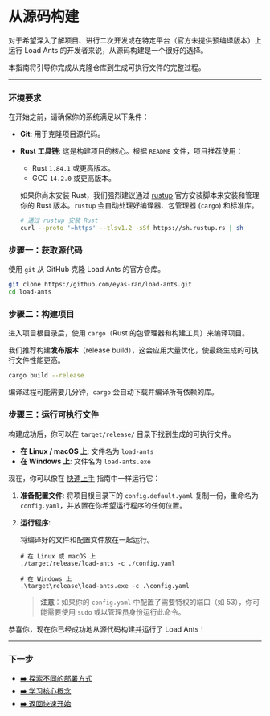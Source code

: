# 从源码构建

对于希望深入了解项目、进行二次开发或在特定平台（官方未提供预编译版本）上运行 Load Ants 的开发者来说，从源码构建是一个很好的选择。

本指南将引导你完成从克隆仓库到生成可执行文件的完整过程。

---

### 环境要求

在开始之前，请确保你的系统满足以下条件：

-   **Git**: 用于克隆项目源代码。
-   **Rust 工具链**: 这是构建项目的核心。根据 `README` 文件，项目推荐使用：

    -   Rust `1.84.1` 或更高版本。
    -   GCC `14.2.0` 或更高版本。

    如果你尚未安装 Rust，我们强烈建议通过 [rustup](https://rustup.rs/) 官方安装脚本来安装和管理你的 Rust 版本。`rustup` 会自动处理好编译器、包管理器 (`cargo`) 和标准库。

    ```bash
    # 通过 rustup 安装 Rust
    curl --proto '=https' --tlsv1.2 -sSf https://sh.rustup.rs | sh
    ```

### 步骤一：获取源代码

使用 `git` 从 GitHub 克隆 Load Ants 的官方仓库。

```bash
git clone https://github.com/eyas-ran/load-ants.git
cd load-ants
```

### 步骤二：构建项目

进入项目根目录后，使用 `cargo`（Rust 的包管理器和构建工具）来编译项目。

我们推荐构建**发布版本**（release build），这会应用大量优化，使最终生成的可执行文件性能更高。

```bash
cargo build --release
```

编译过程可能需要几分钟，`cargo` 会自动下载并编译所有依赖的库。

### 步骤三：运行可执行文件

构建成功后，你可以在 `target/release/` 目录下找到生成的可执行文件。

-   **在 Linux / macOS 上**: 文件名为 `load-ants`
-   **在 Windows 上**: 文件名为 `load-ants.exe`

现在，你可以像在 [快速上手](./index.md) 指南中一样运行它：

1.  **准备配置文件**:
    将项目根目录下的 `config.default.yaml` 复制一份，重命名为 `config.yaml`，并放置在你希望运行程序的任何位置。

2.  **运行程序**:

    将编译好的文件和配置文件放在一起运行。

    ```
    # 在 Linux 或 macOS 上
    ./target/release/load-ants -c ./config.yaml

    # 在 Windows 上
    .\target\release\load-ants.exe -c .\config.yaml
    ```

    > **注意**：如果你的 `config.yaml` 中配置了需要特权的端口（如 53），你可能需要使用 `sudo` 或以管理员身份运行此命令。

恭喜你，现在你已经成功地从源代码构建并运行了 Load Ants！

---

### 下一步

-   [➡️ 探索不同的部署方式](../deployment/index.md)
-   [➡️ 学习核心概念](../concepts/index.md)
-   [➡️ 返回快速开始](./index.md)
